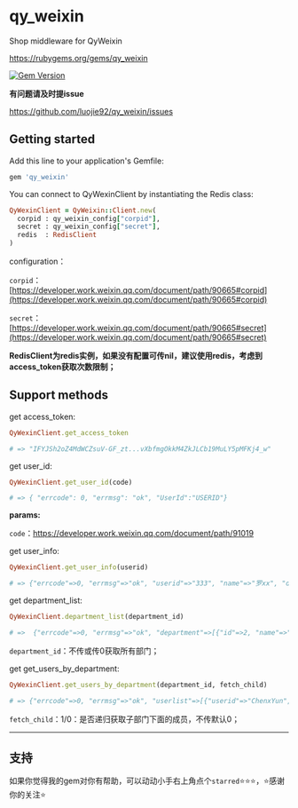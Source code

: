 # qy_weixin
Shop middleware for QyWeixin

https://rubygems.org/gems/qy_weixin

[![Gem Version](https://badge.fury.io/rb/qy_weixin.svg)](http://badge.fury.io/rb/qy_weixin)

**有问题请及时提issue**

https://github.com/luojie92/qy_weixin/issues

## Getting started

Add this line to your application's Gemfile:

```ruby
gem 'qy_weixin'
```

You can connect to QyWexinClient by instantiating the Redis class:

```ruby
QyWexinClient = QyWeixin::Client.new(
  corpid : qy_weixin_config["corpid"],
  secret : qy_weixin_config["secret"],
  redis  : RedisClient
)
```
configuration：

`corpid`：[https://developer.work.weixin.qq.com/document/path/90665#corpid](https://developer.work.weixin.qq.com/document/path/90665#corpid)

`secret`：[https://developer.work.weixin.qq.com/document/path/90665#secret](https://developer.work.weixin.qq.com/document/path/90665#secret)

****RedisClient为redis实例，如果没有配置可传nil，建议使用redis，考虑到access_token获取次数限制；****

## Support methods

get access_token:
```ruby
QyWexinClient.get_access_token

# => "IFYJSh2oZ4MdWCZsuV-GF_zt...vXbfmgOkkM4ZkJLCb19MuLY5pMFKj4_w"
```

get user_id:
```ruby
QyWexinClient.get_user_id(code)

# => { "errcode": 0, "errmsg": "ok", "UserId":"USERID"}
```
**params:**

`code`：https://developer.work.weixin.qq.com/document/path/91019


get user_info:
```ruby
QyWexinClient.get_user_info(userid)

# => {"errcode"=>0, "errmsg"=>"ok", "userid"=>"333", "name"=>"罗xx", "department"=>[233], "position"=>"系统开发工程师", "mobile"=>"185xxxx0248", "gender"=>"1", "email"=>"", "avatar"=>"", "status"=>1, "isleader"=>0, "extattr"=>{}} 
```

get department_list:
```ruby
QyWexinClient.department_list(department_id)

# =>  {"errcode"=>0, "errmsg"=>"ok", "department"=>[{"id"=>2, "name"=>"业务部", "parentid"=>1, "order"=>100000000, "department_leader"=>[]}]}

```
`department_id`：不传或传0获取所有部门；

get get_users_by_department:
```ruby
QyWexinClient.get_users_by_department(department_id, fetch_child)

# => {"errcode"=>0, "errmsg"=>"ok", "userlist"=>[{"userid"=>"ChenxYun", "name"=>"陈x云", "department"=>[4]}, {"userid"=>"ZhuxDian", "name"=>"朱x点", "department"=>[4]}, {"userid"=>"LuoxJie", "name"=>"罗x杰", "department"=>[4]}]} 

```
`fetch_child`：1/0：是否递归获取子部门下面的成员，不传默认0；

---

## 支持

  如果你觉得我的gem对你有帮助，可以动动小手右上角点个`starred`:star::star::star:，:star:感谢你的关注:star:


